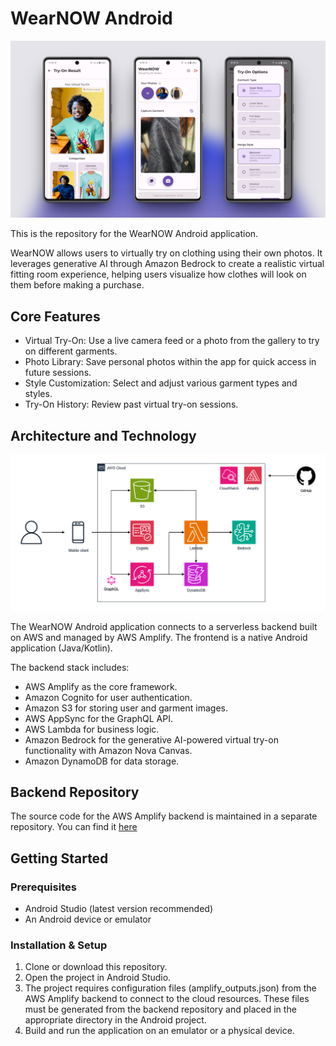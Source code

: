 # WearNOW Android

![wearnow-screenshot](/assets/wearnow_screenshot.png?raw=true)

This is the repository for the WearNOW Android application.

WearNOW allows users to virtually try on clothing using their own photos. It leverages generative AI through Amazon Bedrock to create a realistic virtual fitting room experience, helping users visualize how clothes will look on them before making a purchase.

## Core Features

- Virtual Try-On: Use a live camera feed or a photo from the gallery to try on different garments.
- Photo Library: Save personal photos within the app for quick access in future sessions.
- Style Customization: Select and adjust various garment types and styles.
- Try-On History: Review past virtual try-on sessions.

## Architecture and Technology

![wearnow-architecture](/assets/wearnow_architecture.png?raw=true)

The WearNOW Android application connects to a serverless backend built on AWS and managed by AWS Amplify. The frontend is a native Android application (Java/Kotlin).

The backend stack includes:

- AWS Amplify as the core framework.
- Amazon Cognito for user authentication.
- Amazon S3 for storing user and garment images.
- AWS AppSync for the GraphQL API.
- AWS Lambda for business logic.
- Amazon Bedrock for the generative AI-powered virtual try-on functionality with Amazon Nova Canvas.
- Amazon DynamoDB for data storage.

## Backend Repository

The source code for the AWS Amplify backend is maintained in a separate repository. You can find it [here](https://github.com/harissabil/wearnow-backend)

## Getting Started

### Prerequisites

- Android Studio (latest version recommended)
- An Android device or emulator

### Installation & Setup

1. Clone or download this repository.
2. Open the project in Android Studio.
3. The project requires configuration files (amplify_outputs.json) from the AWS Amplify backend to connect to the cloud resources. These files must be generated from the backend repository and placed in the appropriate directory in the Android project.
4. Build and run the application on an emulator or a physical device.